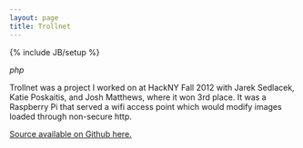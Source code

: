 ```yaml
---
layout: page
title: Trollnet
---
```

{% include JB/setup %}

*php*

Trollnet was a project I worked on at HackNY Fall 2012 with Jarek Sedlacek,
Katie Poskaitis, and Josh Matthews, where it won 3rd place. It was a
Raspberry Pi that served a wifi access point which would modify images loaded
through non-secure http.

[Source available on Github here.](https://github.com/jmatth/Trollnet/)
